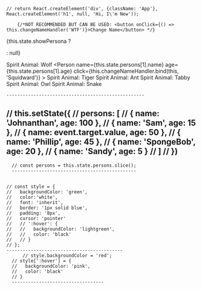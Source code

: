    // return React.createElement('div', {className: 'App'}, React.createElement('h1', null, 'Hi, I\'m New'));

        {/*NOT RECOMMENDED BUT CAN BE USED: <button onClick={() => this.changeNameHandler('WTF')}>Change Name</button> */}
{this.state.showPersona ? <div></div> : null}


<Person
            name={this.state.persons[0].name}
            age={this.state.persons[0].age}
          >
            Spirit Animal: Wolf
        </Person>
          <Person
            name={this.state.persons[1].name}
            age={this.state.persons[1].age}
            click={this.changeNameHandler.bind(this, 'Squidward')}
          >
            Spirit Animal: Tiger
      </Person>
          <Person
            name={this.state.persons[2].name}
            age={this.state.persons[2].age}
            changed={this.nameChangedHandler}
          >
            Spirit Animal: Ant
    </Person>
          <Person
            name={this.state.persons[3].name}
            age={this.state.persons[3].age}
          >
            Spirit Animal: Tabby
        </Person>
          <Person
            name={this.state.persons[4].name}
            age={this.state.persons[4].age}
          >
            Spirit Animal: Owl
    </Person>
          <Person
            name={this.state.persons[5].name}
            age={this.state.persons[5].age}
          >
            Spirit Animal: Snake
    </Person>

    ---------------------------------------------------

  //   this.setState({
  //     persons: [
  //       { name: 'Johnanthan', age: 100 },
  //       { name: 'Sam', age: 15 },
  //       { name: event.target.value, age: 50 },
  //       { name: 'Phillip', age: 45 },
  //       { name: 'SpongeBob', age: 20 },
  //       { name: 'Sandy', age: 5 }
  //     ]
  //   })
  -----------------------------------------------------
      // const persons = this.state.persons.slice();
      ----------------------------------------------

    
    // const style = {
    //   backgroundColor: 'green',
    //   color:'white',
    //   font: 'inherit',
    //   border: '1px solid blue',
    //   padding: '8px',
    //   cursor: 'pointer'
    //   // ':hover': {
    //   //   backgroundColor: 'lightgreen',
    //   //   color: 'black'
    //   // }
    // };
    -------------------------------------------
          // style.backgroundColor = 'red';
      // style[':hover'] = {
      //   backgroundColor: 'pink',
      //   color: 'black'
      // }
      ----------------------------------